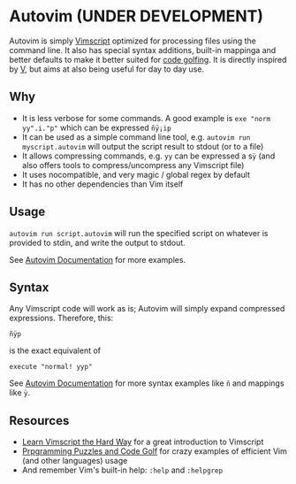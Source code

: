 # Autovim (UNDER DEVELOPMENT)

Autovim is simply [Vimscript](http://vim.org) optimized for processing files using the command line. It also has special syntax additions, built-in mappinga and better defaults to make it better suited for [code golfing](http://codegolf.stackexchange.com). It is directly inspired by [V](https://github.com/DJMcMayhem/V), but aims at also being useful for day to day use.

## Why

* It is less verbose for some commands. A good example is `exe "norm yy".i."p"` which can be expressed `ñÿ¡ip`
* It can be used as a simple command line tool, e.g. `autovim run myscript.autovim` will output the script result to stdout (or to a file)
* It allows compressing commands, e.g. `yy` can be expressed a s`ÿ` (and also offers tools to compress/uncompress any Vimscript file)
* It uses nocompatible, and very magic / global regex by default
* It has no other dependencies than Vim itself

## Usage

`autovim run script.autovim` will run the specified script on whatever is provided to stdin, and write the output to stdout.

See [Autovim Documentation](doc/index.md) for more examples.

## Syntax

Any Vimscript code will work as is; Autovim will simply expand compressed expressions. Therefore, this:

    ñÿp

is the exact equivalent of

    execute "normal! yyp"

See [Autovim Documentation](doc/index.md) for more syntax examples like `ñ` and mappings like `ÿ`.

## Resources

* [Learn Vimscript the Hard Way](http://learnvimscriptthehardway.stevelosh.com) for a great introduction to Vimscript
* [Prpgramming Puzzles and Code Golf](http://codegolf.stackexchange.com) for crazy examples of efficient Vim (and other languages) usage
* And remember Vim's built-in help: `:help` and `:helpgrep`
